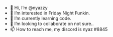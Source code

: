 - 👋 Hi, I’m @nyazzy 
- 👀 I’m interested in Friday Night Funkin.
- 🌱 I’m currently learning code.
- 💞️ I’m looking to collaborate on not sure..
- 📫 How to reach me, my discord is nyaz #8845

<!---
nyazzy/nyazzy is a ✨ special ✨ repository because its `README.md` (this file) appears on your GitHub profile.
You can click the Preview link to take a look at your changes.
--->
